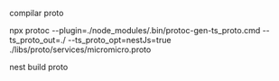 compilar proto

npx protoc --plugin=./node_modules/.bin/protoc-gen-ts_proto.cmd --ts_proto_out=./ --ts_proto_opt=nestJs=true ./libs/proto/services/micromicro.proto

nest build proto